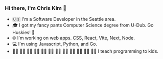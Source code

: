 ### Hi there, I'm Chris Kim 👋
* 🇺🇸 I'm a Software Developer in the Seattle area. 
* 🎓 I got my fancy pants Computer Science degree from U-Dub. Go Huskies! 🐾
* 🌐 I'm working on web apps. CSS, React, Vite, Next, Node. 
* 💻 I'm using Javascript, Python, and Go.
* 👧🏾 👧🏻 🧒🏾 🧒🏻 🧒🏼 🧒🏻 🧒🏿 👦🏽 👦🏻 👦🏿 👧🏽 👧🏻  I teach programming to kids. 

<!--
**Chrisk1905/Chrisk1905** is a ✨ _special_ ✨ repository because its `README.md` (this file) appears on your GitHub profile.

Here are some ideas to get you started:

- 🔭 I’m currently working on ...
- 🌱 I’m currently learning ...
- 👯 I’m looking to collaborate on ...
- 🤔 I’m looking for help with ...
- 💬 Ask me about ...
- 📫 How to reach me: ...
- 😄 Pronouns: ...
- ⚡ Fun fact: ...
-->
